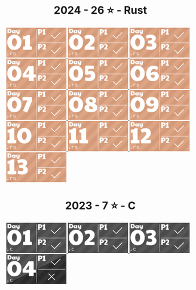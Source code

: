 <!-- AOC TILES BEGIN -->
<h1 align="center">
  2024 - 26 ⭐ - Rust
</h1>
<a href="2024/src/days/day01.rs">
  <img src=".aoc_tiles/tiles/2024/01.png" width="161px">
</a>
<a href="2024/src/days/day02.rs">
  <img src=".aoc_tiles/tiles/2024/02.png" width="161px">
</a>
<a href="2024/src/days/day03.rs">
  <img src=".aoc_tiles/tiles/2024/03.png" width="161px">
</a>
<a href="2024/src/days/day04.rs">
  <img src=".aoc_tiles/tiles/2024/04.png" width="161px">
</a>
<a href="2024/src/days/day05.rs">
  <img src=".aoc_tiles/tiles/2024/05.png" width="161px">
</a>
<a href="2024/src/days/day06.rs">
  <img src=".aoc_tiles/tiles/2024/06.png" width="161px">
</a>
<a href="2024/src/days/day07.rs">
  <img src=".aoc_tiles/tiles/2024/07.png" width="161px">
</a>
<a href="2024/src/days/day08.rs">
  <img src=".aoc_tiles/tiles/2024/08.png" width="161px">
</a>
<a href="2024/src/days/day09.rs">
  <img src=".aoc_tiles/tiles/2024/09.png" width="161px">
</a>
<a href="2024/src/days/day10.rs">
  <img src=".aoc_tiles/tiles/2024/10.png" width="161px">
</a>
<a href="2024/src/days/day11.rs">
  <img src=".aoc_tiles/tiles/2024/11.png" width="161px">
</a>
<a href="2024/src/days/day12.rs">
  <img src=".aoc_tiles/tiles/2024/12.png" width="161px">
</a>
<a href="2024/src/days/day13.rs">
  <img src=".aoc_tiles/tiles/2024/13.png" width="161px">
</a>
<h1 align="center">
  2023 - 7 ⭐ - C
</h1>
<a href="2023/day01/part1.c">
  <img src=".aoc_tiles/tiles/2023/01.png" width="161px">
</a>
<a href="2023/day02/part1.c">
  <img src=".aoc_tiles/tiles/2023/02.png" width="161px">
</a>
<a href="2023/day03/part1.c">
  <img src=".aoc_tiles/tiles/2023/03.png" width="161px">
</a>
<a href="2023/day04/part1.c">
  <img src=".aoc_tiles/tiles/2023/04.png" width="161px">
</a>
<!-- AOC TILES END -->
